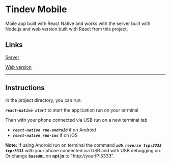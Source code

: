 # Tindev Mobile

Moile app built with React Native and works with the server built with Node.js and web version built with React from this project.

## **Links**
[Server](https://github.com/enzorossetto/tindev-server)

[Web version](https://github.com/enzorossetto/tindev-web)

***

## **Instructions**

In the project directory, you can run:

_**`react-native start`**_ to start the application run on your terminal

Then with your phone connected via USB run on a new terminal tab
- _**`react-native run-android`**_ if on Android 
-  _**`react-native run-ios`**_ if on iOS

**Note:** If using Android run on terminal the command _**`adb reverse tcp:3333 tcp:3333`**_ with your phone connected via USB and with USB debugging on. Or change **`baseURL`** on **api.js** to "http://yourIP:3333".
